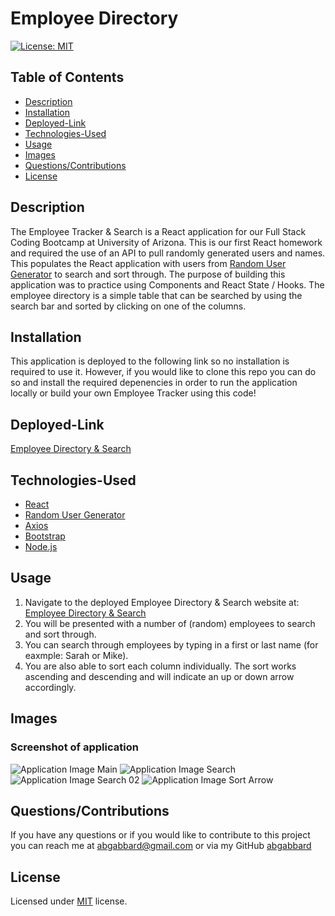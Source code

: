 # Employee Directory

[![License: MIT](https://img.shields.io/badge/License-MIT-yellow.svg)](https://opensource.org/licenses/MIT)

  ## Table of Contents

  * [Description](#description)
  * [Installation](#installation)  
  * [Deployed-Link](#deployed-link)
  * [Technologies-Used](#technologies-used)
  * [Usage](#usage)
  * [Images](#images)
  * [Questions/Contributions](#questions/contributions)
  * [License](#license)

  ## Description

  The Employee Tracker & Search is a React application for our Full Stack Coding Bootcamp at University of Arizona. This is our first React homework and required the use of an API to pull randomly generated users and names. This populates the React application with users from [Random User Generator](https://randomuser.me/) to search and sort through. The purpose of building this application was to practice using Components and React State / Hooks. The employee directory is a simple table that can be searched by using the search bar and sorted by clicking on one of the columns.

  ## Installation

  This application is deployed to the following link so no installation is required to use it. However, if you would like to clone this repo you can do so and install the required depenencies in order to run the application locally or build your own Employee Tracker using this code! 

 
  ## Deployed-Link

  [Employee Directory & Search](https://abgabbard.github.io/employeedirectory/)
  
## Technologies-Used

  * [React](https://reactjs.org/)
  * [Random User Generator](https://randomuser.me/)
  * [Axios](https://www.npmjs.com/package/axios) 
  * [Bootstrap](https://getbootstrap.com/)
  * [Node.js](https://nodejs.org/en/)

  ## Usage
  
1. Navigate to the deployed Employee Directory & Search website at: [Employee Directory & Search](https://abgabbard.github.io/employeedirectory/)
1. You will be presented with a number of (random) employees to search and sort through.
1. You can search through employees by typing in a first or last name (for eaxmple: Sarah or Mike).
1. You are also able to sort each column individually. The sort works ascending and descending and will indicate an up or down arrow accordingly.


  ## Images

### Screenshot of application

  ![Application Image Main](public/imgages/EDS01.png)
  ![Application Image Search](public/imgages/EDS02.png)
  ![Application Image Search 02](public/imgages/EDS03.png)
  ![Application Image Sort Arrow](public/imgages/EDS04.png)

  ## Questions/Contributions

  If you have any questions or if you would like to contribute to this project you can reach me at abgabbard@gmail.com or via my GitHub [abgabbard](https://github.com/abgabbard)

  ## License

  Licensed under [MIT](https://choosealicense.com/licenses/mit/) license.